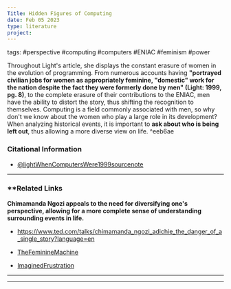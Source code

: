 ```yaml
---
Title: Hidden Figures of Computing
date: Feb 05 2023
type: literature
project:
---
```

tags: #perspective #computing #computers #ENIAC #feminism #power 

Throughout Light's article, she displays the constant erasure of women in the evolution of programming. From numerous accounts having **"portrayed civilian jobs for women as appropriately feminine, "domestic" work for the nation despite the fact they were formerly done by men" (Light: 1999, pg. 8)**, to the complete erasure of their contributions to the ENIAC, men have the ability to distort the story, thus shifting the recognition to themselves. Computing is a field commonly associated with men, so why don't we know about the women who play a large role in its development? When analyzing historical events, it is important to **ask about who is being left out**, thus allowing a more diverse view on life.  ^eeb6ae

### Citational Information

- [@lightWhenComputersWere1999sourcenote](@lightWhenComputersWere1999sourcenote.md)



---
### **Related Links

**Chimamanda Ngozi appeals to the need for diversifying one's perspective, allowing for a more complete sense of understanding surrounding events in life.**

- https://www.ted.com/talks/chimamanda_ngozi_adichie_the_danger_of_a_single_story?language=en

- [TheFeminineMachine](TheFeminineMachine.md)
- [ImaginedFrustration](ImaginedFrustration.md)





























































---

---





